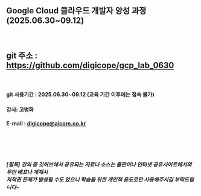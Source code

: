 

##  Google Cloud 클라우드 개발자 양성 과정 (2025.06.30~09.12)
<br>

## git 주소 :    https://github.com/digicope/gcp_lab_0630
<br>


#### git 사용기간 : 2025.06.30~09.12 (교육 기간 이후에는 접속 불가)


#### 강사: 고병화
#### E-mail : digicope@aicore.co.kr

<br>
<br>
<br>

##### [필독] 강의 중 깃허브에서 공유되는 자료나 소스는 출판이나 인터넷 공유사이트에서의 무단 배포나 게재시 <br> 저작권 문제가 발생될 수도 있으니 학습을 위한 개인적 용도로만 사용해주시길 부탁드립니다~     
